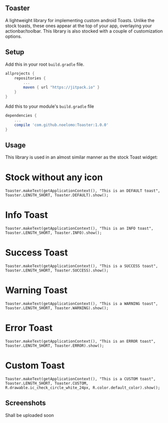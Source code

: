 ## Toaster


A lightweight library for implementing custom android Toasts. Unlike the stock toasts, these ones appear at the top of your app, overlaying your actionbar/toolbar. This library is also stocked with a couple of customization options.

## Setup

Add this in your root `build.gradle` file.

```gradle
allprojects {
	repositories {
		...
		maven { url "https://jitpack.io" }
	}
}
```


Add this to your module's `build.gradle` file

```gradle
dependencies {
	...
	compile 'com.github.noelomo:Toaster:1.0.0'
}
```


## Usage
This library is used in an almost similar manner as the stock Toast widget:

# Stock without any icon
 `Toaster.makeText(getApplicationContext(), "This is an DEFAULT toast", Toaster.LENGTH_SHORT, Toaster.DEFAULT).show();`
 
# Info Toast
 `Toaster.makeText(getApplicationContext(), "This is an INFO toast", Toaster.LENGTH_SHORT, Toaster.INFO).show();`
 
# Success Toast
 `Toaster.makeText(getApplicationContext(), "This is a SUCCESS toast", Toaster.LENGTH_SHORT, Toaster.SUCCESS).show();`
 
# Warning Toast
`Toaster.makeText(getApplicationContext(), "This is a WARNING toast", Toaster.LENGTH_SHORT, Toaster.WARNING).show();`

# Error Toast
 `Toaster.makeText(getApplicationContext(), "This is an ERROR toast", Toaster.LENGTH_SHORT, Toaster.ERROR).show();`
# Custom Toast
  `Toaster.makeText(getApplicationContext(), "This is a CUSTOM toast", Toaster.LENGTH_SHORT, Toaster.CUSTOM, R.drawable.ic_check_circle_white_24px, R.color.default_color).show();`


## Screenshots

Shall be uploaded soon
